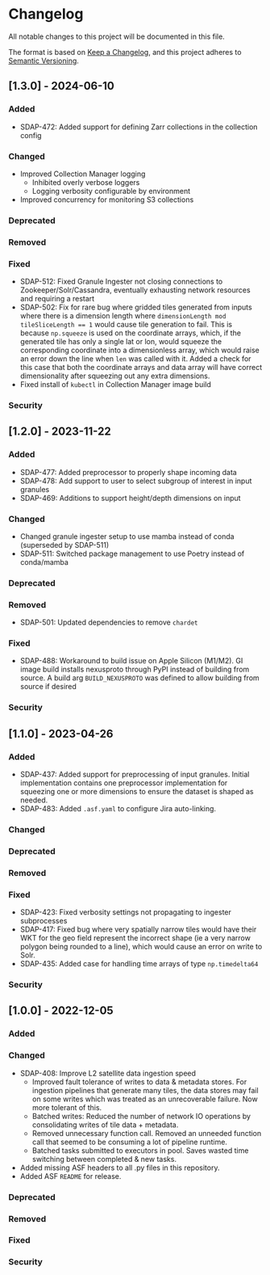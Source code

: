 # Changelog
All notable changes to this project will be documented in this file.

The format is based on [Keep a Changelog](https://keepachangelog.com/en/1.0.0/),
and this project adheres to [Semantic Versioning](https://semver.org/spec/v2.0.0.html).

## [1.3.0] - 2024-06-10
### Added
- SDAP-472: Added support for defining Zarr collections in the collection config
### Changed
- Improved Collection Manager logging
  - Inhibited overly verbose loggers
  - Logging verbosity configurable by environment
- Improved concurrency for monitoring S3 collections
### Deprecated
### Removed
### Fixed
- SDAP-512: Fixed Granule Ingester not closing connections to Zookeeper/Solr/Cassandra, eventually exhausting network resources and requiring a restart
- SDAP-502: Fix for rare bug where gridded tiles generated from inputs where there is a dimension length where `dimensionLength mod tileSliceLength == 1` would cause tile generation to fail. This is because `np.squeeze` is used on the coordinate arrays, which, if the generated tile has only a single lat or lon, would squeeze the corresponding coordinate into a dimensionless array, which would raise an error down the line when `len` was called with it. Added a check for this case that both the coordinate arrays and data array will have correct dimensionality after squeezing out any extra dimensions.
- Fixed install of `kubectl` in Collection Manager image build
### Security

## [1.2.0] - 2023-11-22
### Added
- SDAP-477: Added preprocessor to properly shape incoming data
- SDAP-478: Add support to user to select subgroup of interest in input granules
- SDAP-469: Additions to support height/depth dimensions on input
### Changed
- Changed granule ingester setup to use mamba instead of conda (superseded by SDAP-511)
- SDAP-511: Switched package management to use Poetry instead of conda/mamba
### Deprecated
### Removed
- SDAP-501: Updated dependencies to remove `chardet`
### Fixed
- SDAP-488: Workaround to build issue on Apple Silicon (M1/M2). GI image build installs nexusproto through PyPI instead of building from source. A build arg `BUILD_NEXUSPROTO` was defined to allow building from source if desired
### Security

## [1.1.0] - 2023-04-26
### Added
- SDAP-437: Added support for preprocessing of input granules. Initial implementation contains one preprocessor implementation for squeezing one or more dimensions to ensure the dataset is shaped as needed.
- SDAP-483: Added `.asf.yaml` to configure Jira auto-linking.
### Changed
### Deprecated
### Removed
### Fixed
- SDAP-423: Fixed verbosity settings not propagating to ingester subprocesses
- SDAP-417: Fixed bug where very spatially narrow tiles would have their WKT for the geo field represent the incorrect shape (ie a very narrow polygon being rounded to a line), which would cause an error on write to Solr.
- SDAP-435: Added case for handling time arrays of type `np.timedelta64`
### Security

## [1.0.0] - 2022-12-05
### Added
### Changed
 - SDAP-408: Improve L2 satellite data ingestion speed
   - Improved fault tolerance of writes to data & metadata stores. For ingestion pipelines that generate many tiles, the data stores may fail on some writes which was treated as an unrecoverable failure. Now more tolerant of this.
   - Batched writes: Reduced the number of network IO operations by consolidating writes of tile data + metadata.
   - Removed unnecessary function call. Removed an unneeded function call that seemed to be consuming a lot of pipeline runtime.
   - Batched tasks submitted to executors in pool. Saves wasted time switching between completed & new tasks.
- Added missing ASF headers to all .py files in this repository.
- Added ASF `README` for release.
### Deprecated
### Removed
### Fixed
### Security


